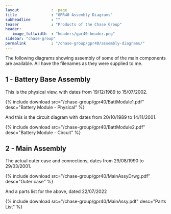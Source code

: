 ```yaml
---
layout              :  page
title               : "GPR40 Assembly Diagrams"
subheadline         : ""
teaser              : "Products of the Chase Group"
header:
   image_fullwidth  : "headers/gpr40-header.png"
sidebar: "chase-group"
permalink           : "/chase-group/gpr40/assembly-diagrams/"
---
```


The following diagrams showing assembly of some of the main components are available. All have the filenames as they were supplied to me.

## 1 - Battery Base Assembly

This is the physical view, with dates from 19/12/1989 to 15/07/2002.

{% include download src="/chase-group/gpr40/BattModule1.pdf" desc="Battery Module - Physical" %}

And this is the circuit diagram with dates from 20/10/1989 to 14/11/2001.

{% include download src="/chase-group/gpr40/BattModule2.pdf" desc="Battery Module - Circuit" %}

## 2 - Main Assembly

The actual outer case and connections, dates from 29/08/1990 to 29/03/2001.

{% include download src="/chase-group/gpr40/MainAssyDrwg.pdf" desc="Outer case" %}

And a parts list for the above, dated 22/07/2022

{% include download src="/chase-group/gpr40/MainAssy.pdf" desc="Parts List" %}
